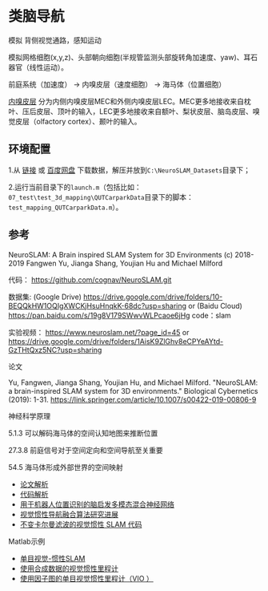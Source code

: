 # 类脑导航

模拟 背侧视觉通路，感知运动

模拟网格细胞(x,y,z)、头部朝向细胞(半规管监测头部旋转角加速度、yaw)、耳石器官（线性运动）。

前庭系统（加速度） -> 内嗅皮层（速度细胞） -> 海马体（位置细胞）

[内嗅皮层](https://zhuanlan.zhihu.com/p/71551904) 分为内侧内嗅皮层MEC和外侧内嗅皮层LEC。MEC更多地接收来自枕叶、压后皮层、顶叶的输入，LEC更多地接收来自额叶、梨状皮层、脑岛皮层、嗅觉皮层（olfactory cortex）、颞叶的输入。

## 环境配置
1.从 [链接](https://drive.google.com/drive/folders/1AisK9ZlGhv8eCPYeAYtd-GzTHtQxz5NC?usp=sharing) 或 [百度网盘](https://pan.baidu.com/s/1BpIYE4gGPDWPSY5lkhM6qg?pwd=hutb) 下载数据，解压并放到`C:\NeuroSLAM_Datasets`目录下；

2.运行当前目录下的`launch.m`（包括比如：`07_test\test_3d_mapping\QUTCarparkData`目录下的脚本：`test_mapping_QUTCarparkData.m`）。

## 参考
NeuroSLAM: A Brain inspired SLAM System for 3D Environments (c) 2018-2019 Fangwen Yu, Jianga Shang, Youjian Hu and Michael Milford

代码：
https://github.com/cognav/NeuroSLAM.git

数据集:
(Google Drive) https://drive.google.com/drive/folders/10-BEQQkHW1OQIgXWCKjHsuHnqkK-68dc?usp=sharing
or (Baidu Cloud) https://pan.baidu.com/s/19g8V179SWwvWLPcaoe6jHg code：slam 

实验视频：
https://www.neuroslam.net/?page_id=45
or https://drive.google.com/drive/folders/1AisK9ZlGhv8eCPYeAYtd-GzTHtQxz5NC?usp=sharing

论文

Yu, Fangwen, Jianga Shang, Youjian Hu, and Michael Milford. "NeuroSLAM: a brain-inspired SLAM system for 3D environments." Biological Cybernetics (2019): 1-31. https://link.springer.com/article/10.1007/s00422-019-00806-9

神经科学原理 

5.1.3 可以解码海马体的空间认知地图来推断位置

27.3.8 前庭信号对于空间定向和空间导航至关重要

54.5 海马体形成外部世界的空间映射

* [论文解析](https://blog.csdn.net/weixin_38262663/article/details/120004213)
* [代码解析](https://blog.csdn.net/weixin_38262663/article/details/120075175#comments_30727517)
* [用于机器人位置识别的脑启发多模态混合神经网络](https://github.com/cognav/NeuroGPR)
* [视觉惯性导航融合算法研究进展](https://m.chinaaet.com/article/3000159386) 
* [不变卡尔曼滤波的视觉惯性 SLAM 代码](https://github.com/mbrossar/FUSION2018) 

Matlab示例
* [单目视觉-惯性SLAM](https://ww2.mathworks.cn/help/vision/ug/monocular-visual-inertial-slam.html) 
* [使用合成数据的视觉惯性里程计](https://ww2.mathworks.cn/help/fusion/ug/visual-inertial-odometry-using-synthetic-data.html)
* [使用因子图的单目视觉惯性里程计（VIO ）](https://ww2.mathworks.cn/help/nav/ug/monocular-visual-inertial-odometry-using-factor-graph.html)
